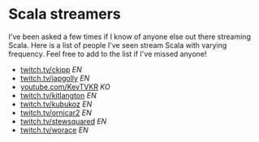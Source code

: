 # Scala streamers

I've been asked a few times if I know of anyone else out there streaming Scala.
Here is a list of people I've seen stream Scala with varying frequency. Feel
free to add to the list if I've missed anyone!

- [twitch.tv/ckipp](https://www.twitch.tv/ckipp) _EN_
- [twitch.tv/japgolly](https://www.twitch.tv/japgolly) _EN_
- [youtube.com/KevTVKR](https://www.youtube.com/KevTVKR) _KO_
- [twitch.tv/kitlangton](https://www.twitch.tv/kitlangton) _EN_
- [twitch.tv/kubukoz](https://www.twitch.tv/kubukoz) _EN_
- [twitch.tv/ornicar2](https://www.twitch.tv/ornicar2) _EN_
- [twitch.tv/stewsquared](https://www.twitch.tv/stewsquared) _EN_
- [twitch.tv/worace](https://www.twitch.tv/worace) _EN_
